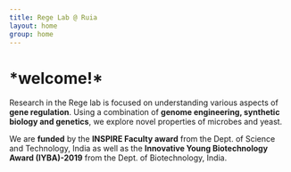 ```yaml
---
title: Rege Lab @ Ruia
layout: home
group: home
---
```

<h1>*welcome!*</h1>

Research in the Rege lab is focused on understanding various aspects of **gene regulation**.  Using a combination of **genome engineering, synthetic biology and genetics**, we explore novel properties of microbes and yeast. 

We are **funded** by the **INSPIRE Faculty award** from the Dept. of Science and Technology, India as well as the **Innovative Young Biotechnology Award (IYBA)-2019** from the Dept. of Biotechnology, India.
